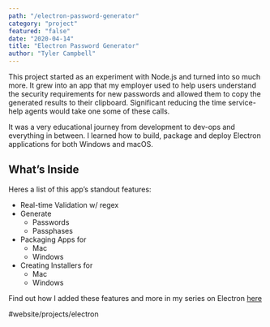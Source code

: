 ```yaml
---
path: "/electron-password-generator"
category: "project"
featured: "false"
date: "2020-04-14"
title: "Electron Password Generator"   
author: "Tyler Campbell"
---
```


This project started as an experiment with Node.js and turned into so much more. It grew into an app that my employer used to help users understand the security requirements for new passwords and allowed them to copy the generated results to their clipboard. Significant reducing the time service-help agents would take one some of these calls. 

It was a very educational journey from development to dev-ops and everything in between. I learned how to build, package and deploy Electron applications for both Windows and macOS. 

## What’s Inside
Heres a list of this app’s standout features:

* Real-time Validation w/ regex 
* Generate 
	* Passwords
	* Passphases
* Packaging Apps for
	* Mac
	* Windows
* Creating Installers for
	* Mac 
	* Windows

Find out how I added these features and more in my series on Electron [here](link_to_page)

#website/projects/electron